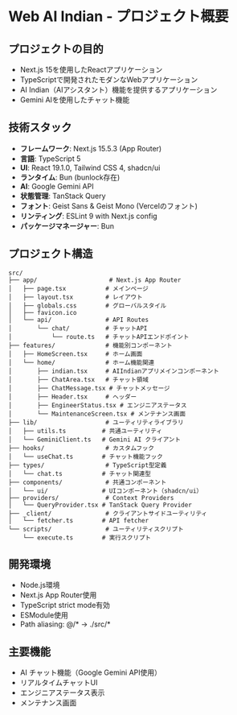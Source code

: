 # Web AI Indian - プロジェクト概要

## プロジェクトの目的
- Next.js 15を使用したReactアプリケーション
- TypeScriptで開発されたモダンなWebアプリケーション
- AI Indian（AIアシスタント）機能を提供するアプリケーション
- Gemini AIを使用したチャット機能

## 技術スタック
- **フレームワーク**: Next.js 15.5.3 (App Router)
- **言語**: TypeScript 5
- **UI**: React 19.1.0, Tailwind CSS 4, shadcn/ui
- **ランタイム**: Bun (bunlock存在)
- **AI**: Google Gemini API
- **状態管理**: TanStack Query
- **フォント**: Geist Sans & Geist Mono (Vercelのフォント)
- **リンティング**: ESLint 9 with Next.js config
- **パッケージマネージャー**: Bun

## プロジェクト構造
```
src/
├── app/                    # Next.js App Router
│   ├── page.tsx           # メインページ
│   ├── layout.tsx         # レイアウト
│   ├── globals.css        # グローバルスタイル
│   ├── favicon.ico
│   └── api/               # API Routes
│       └── chat/          # チャットAPI
│           └── route.ts   # チャットAPIエンドポイント
├── features/              # 機能別コンポーネント
│   ├── HomeScreen.tsx     # ホーム画面
│   └── home/              # ホーム機能関連
│       ├── indian.tsx     # AIIndianアプリメインコンポーネント
│       ├── ChatArea.tsx   # チャット領域
│       ├── ChatMessage.tsx # チャットメッセージ
│       ├── Header.tsx     # ヘッダー
│       ├── EngineerStatus.tsx # エンジニアステータス
│       └── MaintenanceScreen.tsx # メンテナンス画面
├── lib/                   # ユーティリティライブラリ
│   ├── utils.ts          # 共通ユーティリティ
│   └── GeminiClient.ts   # Gemini AI クライアント
├── hooks/                 # カスタムフック
│   └── useChat.ts        # チャット機能フック
├── types/                 # TypeScript型定義
│   └── chat.ts           # チャット関連型
├── components/            # 共通コンポーネント
│   └── ui/               # UIコンポーネント（shadcn/ui）
├── providers/             # Context Providers
│   └── QueryProvider.tsx # TanStack Query Provider
├── _client/               # クライアントサイドユーティリティ
│   └── fetcher.ts        # API fetcher
└── scripts/               # ユーティリティスクリプト
    └── execute.ts        # 実行スクリプト
```

## 開発環境
- Node.js環境
- Next.js App Router使用
- TypeScript strict mode有効
- ESModule使用
- Path aliasing: @/* -> ./src/*

## 主要機能
- AI チャット機能（Google Gemini API使用）
- リアルタイムチャットUI
- エンジニアステータス表示
- メンテナンス画面
